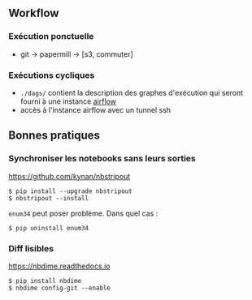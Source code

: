 ## Workflow

### Exécution ponctuelle

- git -> papermill -> [s3, commuter]

### Exécutions cycliques

- `./dags/` contient la description des graphes d'exécution qui seront fourni à une instance [airflow](https://airflow.apache.org)
- accès à l'instance airflow avec un tunnel ssh

## Bonnes pratiques

### Synchroniser les notebooks sans leurs sorties

https://github.com/kynan/nbstripout

```
$ pip install --upgrade nbstripout
$ nbstripout --install
```

`enum34` peut poser problème. Dans quel cas :

```
$ pip uninstall enum34
```

### Diff lisibles

https://nbdime.readthedocs.io

```
$ pip install nbdime
$ nbdime config-git --enable
```

